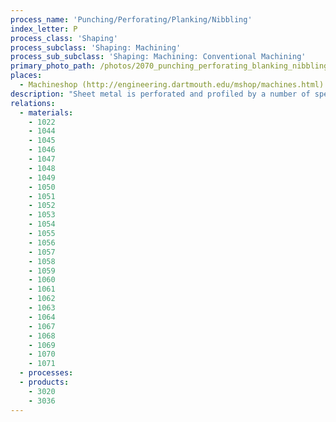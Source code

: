 ```yaml
---
process_name: 'Punching/Perforating/Planking/Nibbling'
index_letter: P
process_class: 'Shaping'
process_subclass: 'Shaping: Machining'
process_sub_subclass: 'Shaping: Machining: Conventional Machining'
primary_photo_path: /photos/2070_punching_perforating_blanking_nibbling.png
places: 
  - Machineshop (http://engineering.dartmouth.edu/mshop/machines.html)
description: "Sheet metal is perforated and profiled by a number of specific processes. All rely on shear-fracture of the sheet. In PUNCHING a circular or shaped hole is punched through the sheet by a hardened die. In PERFORATING an array of punches operate as one unit, creating a pattern of holes in one operation. In BLANKING a shaped disk is createdbypunchingfromasheetbyapunchwiththedesiredshapematingwithadiewiththeinverseshape. In NIBBLING a sheet, supported on an anvil, is cut or trimmed to a desired profile by successive bites from a small, hardened punch, with an action much like that of a sewing machine."
relations: 
  - materials: 
    - 1022
    - 1044
    - 1045
    - 1046
    - 1047
    - 1048
    - 1049
    - 1050
    - 1051
    - 1052
    - 1053
    - 1054
    - 1055
    - 1056
    - 1057
    - 1058
    - 1059
    - 1060
    - 1061
    - 1062
    - 1063
    - 1064
    - 1067
    - 1068
    - 1069
    - 1070
    - 1071
  - processes: 
  - products: 
    - 3020
    - 3036
---
```

